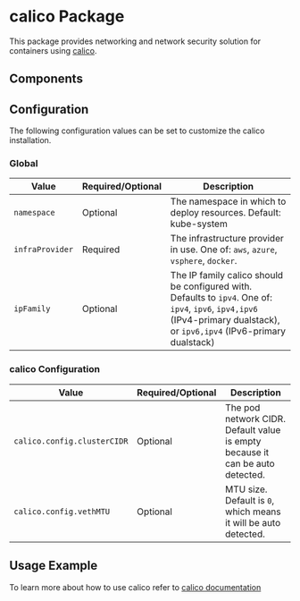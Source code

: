 # calico Package

This package provides networking and network security solution for containers using [calico](https://www.projectcalico.org/).

## Components

## Configuration

The following configuration values can be set to customize the calico installation.

### Global

| Value | Required/Optional | Description |
|-------|-------------------|-------------|
| `namespace` | Optional | The namespace in which to deploy resources. Default: kube-system |
| `infraProvider` | Required | The infrastructure provider in use. One of: `aws`, `azure`, `vsphere`, `docker`. |
| `ipFamily` | Optional | The IP family calico should be configured with. Defaults to `ipv4`. One of: `ipv4`, `ipv6`, `ipv4,ipv6` (IPv4-primary dualstack), or `ipv6,ipv4` (IPv6-primary dualstack) |

### calico Configuration

| Value | Required/Optional | Description |
|-------|-------------------|-------------|
| `calico.config.clusterCIDR` | Optional | The pod network CIDR. Default value is empty because it can be auto detected. |
| `calico.config.vethMTU` | Optional | MTU size. Default is `0`, which means it will be auto detected. |

## Usage Example

To learn more about how to use calico refer to [calico documentation](https://docs.projectcalico.org/about/about-calico)
